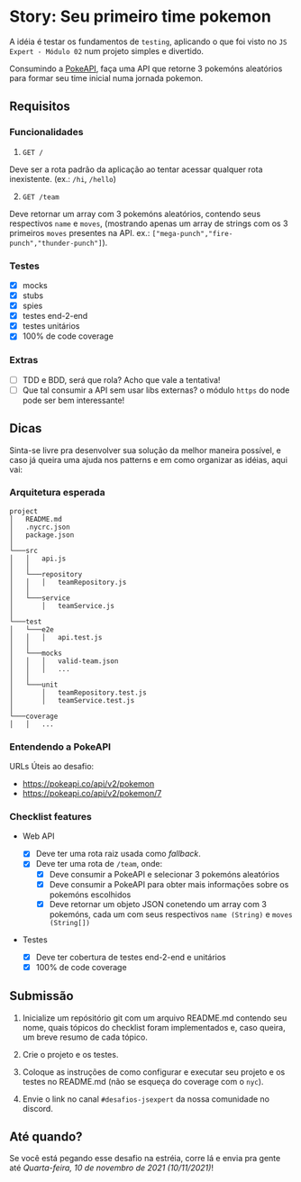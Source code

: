 # Story: Seu primeiro time pokemon

A idéia é testar os fundamentos de `testing`, aplicando o que foi visto no
`JS Expert - Módulo 02` num projeto simples e divertido.

Consumindo a [PokeAPI](https://pokeapi.co/), faça uma API que retorne 3 pokemóns aleatórios para formar seu time inicial numa jornada pokemon.

## Requisitos

### Funcionalidades

1. `GET /`

Deve ser a rota padrão da aplicação ao tentar acessar qualquer rota inexistente. (ex.: `/hi`, `/hello`)

2. `GET /team`

Deve retornar um array com 3 pokemóns aleatórios, contendo seus respectivos `name` e `moves`, (mostrando apenas um array de strings com os 3 primeiros `moves` presentes na API. ex.: `["mega-punch","fire-punch","thunder-punch"]`).

### Testes

- [x] mocks
- [x] stubs
- [x] spies
- [x] testes end-2-end
- [x] testes unitários
- [x] 100% de code coverage

### Extras

- [ ] TDD e BDD, será que rola? Acho que vale a tentativa!
- [ ] Que tal consumir a API sem usar libs externas? o módulo `https` do node pode ser bem interessante!

## Dicas

Sinta-se livre pra desenvolver sua solução da melhor maneira possível, e caso já queira uma ajuda nos patterns e em como organizar as idéias, aqui vai:

### Arquitetura esperada

```
project
│   README.md
│   .nycrc.json
│   package.json
│
└───src
│   │   api.js
│   │
│   └───repository
│   │   │   teamRepository.js
│   │
│   └───service
│       │   teamService.js
│
└───test
│   └───e2e
│   │   │   api.test.js
│   │
│   └───mocks
│   │   │   valid-team.json
│   │   │   ...
│   │
│   └───unit
│       │   teamRepository.test.js
│       │   teamService.test.js
│
└───coverage
│   │   ...
```

### Entendendo a PokeAPI

URLs Úteis ao desafio:

- https://pokeapi.co/api/v2/pokemon
- https://pokeapi.co/api/v2/pokemon/7

### Checklist features

- Web API

  - [x] Deve ter uma rota raiz usada como _fallback_.
  - [x] Deve ter uma rota de `/team`, onde:
    - [x] Deve consumir a PokeAPI e selecionar 3 pokemóns aleatórios
    - [x] Deve consumir a PokeAPI para obter mais informações sobre os pokemóns escolhidos
    - [x] Deve retornar um objeto JSON conetendo um array com 3 pokemóns, cada um com seus respectivos `name (String)` e `moves (String[])`

- Testes
  - [x] Deve ter cobertura de testes end-2-end e unitários
  - [x] 100% de code coverage

## Submissão

1. Inicialize um repósitório git com um arquivo README.md contendo seu nome, quais tópicos do checklist foram implementados e, caso queira, um breve resumo de cada tópico.

2. Crie o projeto e os testes.

3. Coloque as instruções de como configurar e executar seu projeto e os testes no README.md (não se esqueça do coverage com o `nyc`).

4. Envie o link no canal `#desafios-jsexpert` da nossa comunidade no discord.

## Até quando?

Se você está pegando esse desafio na estréia, corre lá e envia pra gente até _Quarta-feira, 10 de novembro de 2021 (10/11/2021)_!

